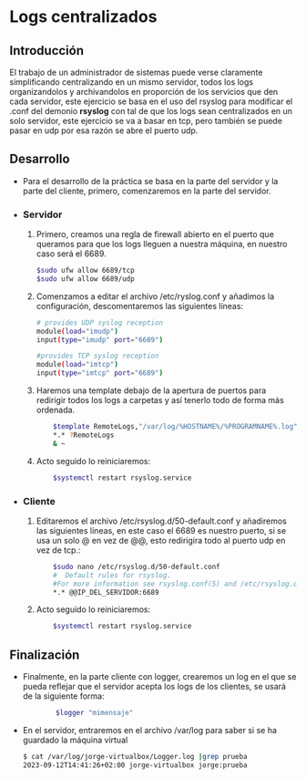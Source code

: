 # Logs centralizados

## Introducción 
El trabajo de un administrador de sistemas puede verse claramente simplificando centralizando en un mismo servidor, todos los logs organizandolos y archivandolos en proporción de los servicios que den cada servidor, este ejercicio se basa en el uso del rsyslog para modificar el .conf del demonio **rsyslog** con tal de que los logs sean centralizados en un solo servidor, este ejercicio se va a basar en tcp, pero también se puede pasar en udp por esa razón se abre el puerto udp.

## Desarrollo

- Para el desarrollo de la práctica se basa en la parte del servidor y la parte del cliente, primero, comenzaremos en la parte del servidor.

- ### Servidor

    1. Primero, creamos una regla de firewall abierto en el puerto que queramos para que los logs lleguen a nuestra máquina, en nuestro caso será el 6689.
        ```bash
        $sudo ufw allow 6689/tcp
        $sudo ufw allow 6689/udp
        ```
    2. Comenzamos a editar el archivo /etc/ryslog.conf y añadimos la configuración, descomentaremos las siguientes líneas:
        ```bash
        # provides UDP syslog reception
        module(load="imudp")
        input(type="imudp" port="6689")

        #provides TCP syslog reception
        module(load="imtcp")
        input(type="imtcp" port="6689")
        ```
    3. Haremos una template debajo de la apertura de puertos para redirigir todos los logs a carpetas y así tenerlo todo de forma más ordenada.
        ```bash
            $template RemoteLogs,"/var/log/%HOSTNAME%/%PROGRAMNAME%.log"
            *.* ?RemoteLogs
            & ~

        ``` 
    4. Acto seguido lo reiniciaremos:
        ```bash
            $systemctl restart rsyslog.service
        ```

- ### Cliente
    1. Editaremos el archivo /etc/rsyslog.d/50-default.conf y añadiremos las siguientes líneas, en este caso el 6689 es nuestro puerto, si se usa un solo @ en vez de @@, esto redirigira todo al puerto udp en vez de tcp.:
        ```bash
            $sudo nano /etc/rsyslog.d/50-default.conf
            #  Default rules for rsyslog.
            #For more information see rsyslog.conf(5) and /etc/rsyslog.conf
            *.* @@IP_DEL_SERVIDOR:6689
        ```
    2. Acto seguido lo reiniciaremos:
        ```bash
            $systemctl restart rsyslog.service
        ```



## Finalización 
- Finalmente, en la parte cliente con logger, crearemos un log en el que se pueda reflejar que el servidor acepta los logs de los clientes, se usará de la siguiente forma:
  
    ```bash
            $logger "mimensaje"
    ``` 

- En el servidor, entraremos en el archivo /var/log para saber si se ha guardado la máquina virtual
    ```bash
    $ cat /var/log/jorge-virtualbox/Logger.log |grep prueba
    2023-09-12T14:41:26+02:00 jorge-virtualbox jorge:prueba
    ```